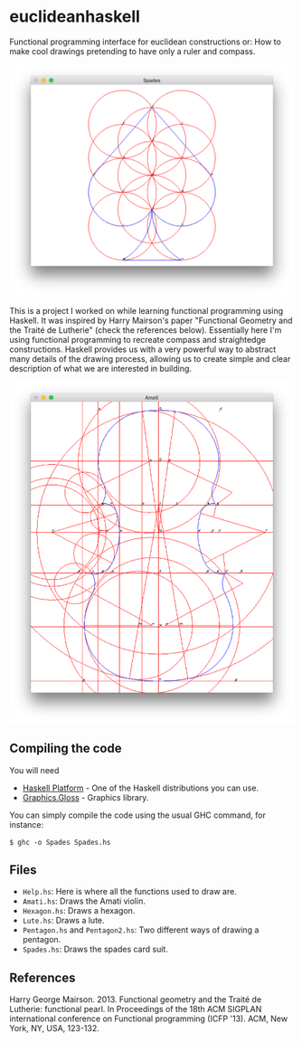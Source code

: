 # euclideanhaskell
Functional programming interface for euclidean constructions or: How to make cool drawings pretending to have only a ruler and compass.

![Screenshots](pics/spades.png)

This is a project I worked on while learning functional programming using Haskell. It was inspired by Harry Mairson's paper "Functional Geometry and the Traité de Lutherie" (check the references below). Essentially here I'm using functional programming to recreate compass and straightedge constructions. Haskell provides us with a very powerful way to abstract many details of the drawing process, allowing us to create simple and clear description of what we are interested in building.

![Screenshots](pics/amati.png)

## Compiling the code

You will need

- [Haskell Platform](https://www.haskell.org/platform/) - One of the Haskell distributions you can use.
- [Graphics.Gloss](http://gloss.ouroborus.net/) - Graphics library.

You can simply compile the code using the usual GHC command, for instance:

```shell
$ ghc -o Spades Spades.hs 
```

## Files

- `Help.hs`: Here is where all the functions used to draw are. 
- `Amati.hs`: Draws the Amati violin.
- `Hexagon.hs`: Draws a hexagon.
- `Lute.hs`: Draws a lute.
- `Pentagon.hs` and `Pentagon2.hs`: Two different ways of drawing a pentagon.
- `Spades.hs`: Draws the spades card suit.

## References

Harry George Mairson. 2013. Functional geometry and the Traité de Lutherie: functional pearl. In Proceedings of the 18th ACM SIGPLAN international conference on Functional programming (ICFP '13). ACM, New York, NY, USA, 123-132.
